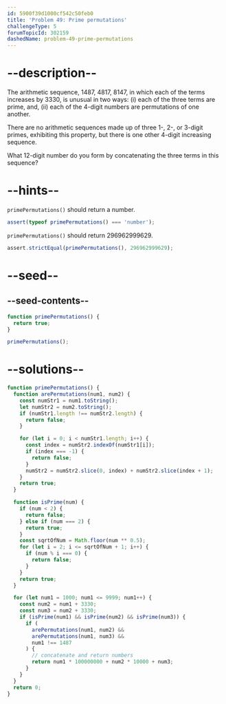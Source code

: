 ```yaml
---
id: 5900f39d1000cf542c50feb0
title: 'Problem 49: Prime permutations'
challengeType: 5
forumTopicId: 302159
dashedName: problem-49-prime-permutations
---
```


# --description--

The arithmetic sequence, 1487, 4817, 8147, in which each of the terms increases by 3330, is unusual in two ways: (i) each of the three terms are prime, and, (ii) each of the 4-digit numbers are permutations of one another.

There are no arithmetic sequences made up of three 1-, 2-, or 3-digit primes, exhibiting this property, but there is one other 4-digit increasing sequence.

What 12-digit number do you form by concatenating the three terms in this sequence?

# --hints--

`primePermutations()` should return a number.

```js
assert(typeof primePermutations() === 'number');
```

`primePermutations()` should return 296962999629.

```js
assert.strictEqual(primePermutations(), 296962999629);
```

# --seed--

## --seed-contents--

```js
function primePermutations() {
  return true;
}

primePermutations();
```

# --solutions--

```js
function primePermutations() {
  function arePermutations(num1, num2) {
    const numStr1 = num1.toString();
    let numStr2 = num2.toString();
    if (numStr1.length !== numStr2.length) {
      return false;
    }

    for (let i = 0; i < numStr1.length; i++) {
      const index = numStr2.indexOf(numStr1[i]);
      if (index === -1) {
        return false;
      }
      numStr2 = numStr2.slice(0, index) + numStr2.slice(index + 1);
    }
    return true;
  }

  function isPrime(num) {
    if (num < 2) {
      return false;
    } else if (num === 2) {
      return true;
    }
    const sqrtOfNum = Math.floor(num ** 0.5);
    for (let i = 2; i <= sqrtOfNum + 1; i++) {
      if (num % i === 0) {
        return false;
      }
    }
    return true;
  }

  for (let num1 = 1000; num1 <= 9999; num1++) {
    const num2 = num1 + 3330;
    const num3 = num2 + 3330;
    if (isPrime(num1) && isPrime(num2) && isPrime(num3)) {
      if (
        arePermutations(num1, num2) &&
        arePermutations(num1, num3) &&
        num1 !== 1487
      ) {
        // concatenate and return numbers
        return num1 * 100000000 + num2 * 10000 + num3;
      }
    }
  }
  return 0;
}
```
